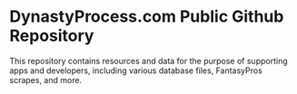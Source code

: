 # DynastyProcess.com Public Github Repository

This repository contains resources and data for the purpose of supporting apps and developers, including various database files, FantasyPros scrapes, and more. 
